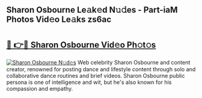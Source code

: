 ## Sharon Osbourne Le𝚊k𝚎d N𝚞𝚍es - Part-iaM Photos Vid𝚎o Le𝚊ks zs6ac

# <h2><a href="http://fbbs0m.evod.top/?m=Sharon+Osbourne">🔗 👉🔴 Sharon Osbourne Vid𝚎o Ph𝚘t𝚘s</a></h2>

[![Sharon Osbourne N𝚞d𝚎s](https://i.imgur.com/8V9OHl7.gif)](http://fbbs0m.evod.top/?m=Sharon+Osbourne)
Web celebrity Sharon Osbourne and content creator, renowned for posting dance and lifestyle content through solo and collaborative dance routines and brief videos. Sharon Osbourne public persona is one of intelligence and wit, but he's also known for his compassion and empathy. 
